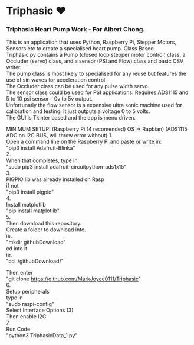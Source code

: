 # Triphasic :heart:
### Triphasic Heart Pump Work - For Albert Chong.  
This is an application that uses Python, Raspberry Pi, Stepper Motors, Sensors etc to create a specialised heart pump. Class Based.  
Triphasic.py contains a Pump (closed loop stepper motor control) class, a Occluder (servo) class, and a sensor (PSI and Flow) class and basic CSV writer.  
The pump class is most likely to specialised for any reuse but features the use of sin waves for acceleration control.  
The Occluder class can be used for any pulse width servo.  
The sensor class could be used for PSI applications. Requires ADS1115 and 5 to 10 psi sensor - 0v to 5v output.  
Unfortunatly the flow sensor is a expensive ultra sonic machine used for calibration and testing. It just outputs a voltage 0 to 5 volts.  
The GUI is Tkinter based and the app is menu driven.  
  
  
MINIMUM SETUP! (Raspberry Pi (4 recomended) OS -> Rapbian) 
               (ADS1115 ADC on I2C BUS, will throw error without)
1.  
Open a command line on the Raspberry Pi and paste or write in:  
"pip3 install Adafruit-Blinka"  
2.  
When that completes, type in:  
"sudo pip3 install adafruit-circuitpython-ads1x15"  
3.  
PIGPIO lib was already installed on Rasp  
if not  
"pip3 install pigpio"  
4.  
Install matplotlib   
"pip install matplotlib"   
5.   
Then download this repository.  
Create a folder to download into.  
ie.  
"mkdir githubDownload"  
cd into it  
ie.  
"cd ./githubDownload/"  

Then enter  
"git clone https://github.com/MarkJoyce0111/Triphasic"  
6.  
Setup peripherals  
type in  
"sudo raspi-config"  
Select Interface Options (3)  
Then enable I2C   
7.    
Run Code  
"python3 TriphasicData_1.py"  
